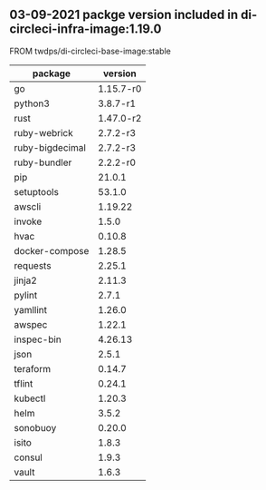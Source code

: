 ## 03-09-2021 packge version included in di-circleci-infra-image:1.19.0

FROM twdps/di-circleci-base-image:stable

| package          | version     |
|------------------|-------------|
| go               | 1.15.7-r0   |
| python3          | 3.8.7-r1    |
| rust             | 1.47.0-r2   |
| ruby-webrick     | 2.7.2-r3    |
| ruby-bigdecimal  | 2.7.2-r3    |
| ruby-bundler     | 2.2.2-r0    |
| pip              | 21.0.1      |
| setuptools       | 53.1.0      |
| awscli           | 1.19.22     |
| invoke           | 1.5.0       |
| hvac             | 0.10.8      |
| docker-compose   | 1.28.5      |
| requests         | 2.25.1      |
| jinja2           | 2.11.3      |
| pylint           | 2.7.1       |
| yamllint         | 1.26.0      |
| awspec           | 1.22.1      |
| inspec-bin       | 4.26.13     |
| json             | 2.5.1       |
| teraform         | 0.14.7      |
| tflint           | 0.24.1      |
| kubectl          | 1.20.3      |
| helm             | 3.5.2       |
| sonobuoy         | 0.20.0      |
| isito            | 1.8.3       |
| consul           | 1.9.3       |
| vault            | 1.6.3       |
